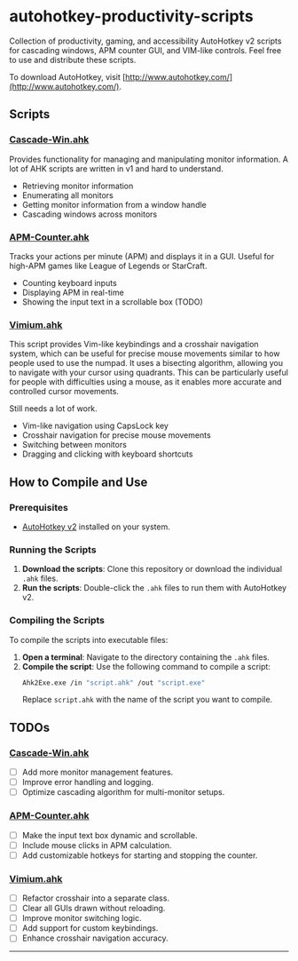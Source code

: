 # autohotkey-productivity-scripts

Collection of productivity, gaming, and accessibility AutoHotkey v2 scripts for cascading windows, APM counter GUI, and VIM-like controls. Feel free to use and distribute these scripts.

To download AutoHotkey, visit [http://www.autohotkey.com/](http://www.autohotkey.com/).
## Scripts

### [Cascade-Win.ahk](./Cascade-Win.ahk)
Provides functionality for managing and manipulating monitor information. A lot of AHK scripts are written in v1 and hard to understand.
- Retrieving monitor information
- Enumerating all monitors
- Getting monitor information from a window handle
- Cascading windows across monitors

### [APM-Counter.ahk](./APM-Counter.ahk)
Tracks your actions per minute (APM) and displays it in a GUI. Useful for high-APM games like League of Legends or StarCraft.
- Counting keyboard inputs
- Displaying APM in real-time
- Showing the input text in a scrollable box (TODO)

### [Vimium.ahk](./Vimium.ahk)
This script provides Vim-like keybindings and a crosshair navigation system, which can be useful for precise mouse movements similar to how people used to use the numpad. It uses a bisecting algorithm, allowing you to navigate with your cursor using quadrants. This can be particularly useful for people with difficulties using a mouse, as it enables more accurate and controlled cursor movements.

Still needs a lot of work. 
- Vim-like navigation using CapsLock key
- Crosshair navigation for precise mouse movements
- Switching between monitors
- Dragging and clicking with keyboard shortcuts

## How to Compile and Use

### Prerequisites
- [AutoHotkey v2](https://www.autohotkey.com/v2/) installed on your system.

### Running the Scripts
1. **Download the scripts**: Clone this repository or download the individual `.ahk` files.
2. **Run the scripts**: Double-click the `.ahk` files to run them with AutoHotkey v2.

### Compiling the Scripts
To compile the scripts into executable files:
1. **Open a terminal**: Navigate to the directory containing the `.ahk` files.
2. **Compile the script**: Use the following command to compile a script:
    ```sh
    Ahk2Exe.exe /in "script.ahk" /out "script.exe"
    ```
    Replace `script.ahk` with the name of the script you want to compile.

## TODOs

### [Cascade-Win.ahk](./Cascade-Win.ahk)
- [ ] Add more monitor management features.
- [ ] Improve error handling and logging.
- [ ] Optimize cascading algorithm for multi-monitor setups.

### [APM-Counter.ahk](./APM-Counter.ahk)
- [ ] Make the input text box dynamic and scrollable.
- [ ] Include mouse clicks in APM calculation.
- [ ] Add customizable hotkeys for starting and stopping the counter.

### [Vimium.ahk](./Vimium.ahk)
- [ ] Refactor crosshair into a separate class.
- [ ] Clear all GUIs drawn without reloading.
- [ ] Improve monitor switching logic.
- [ ] Add support for custom keybindings.
- [ ] Enhance crosshair navigation accuracy.

---